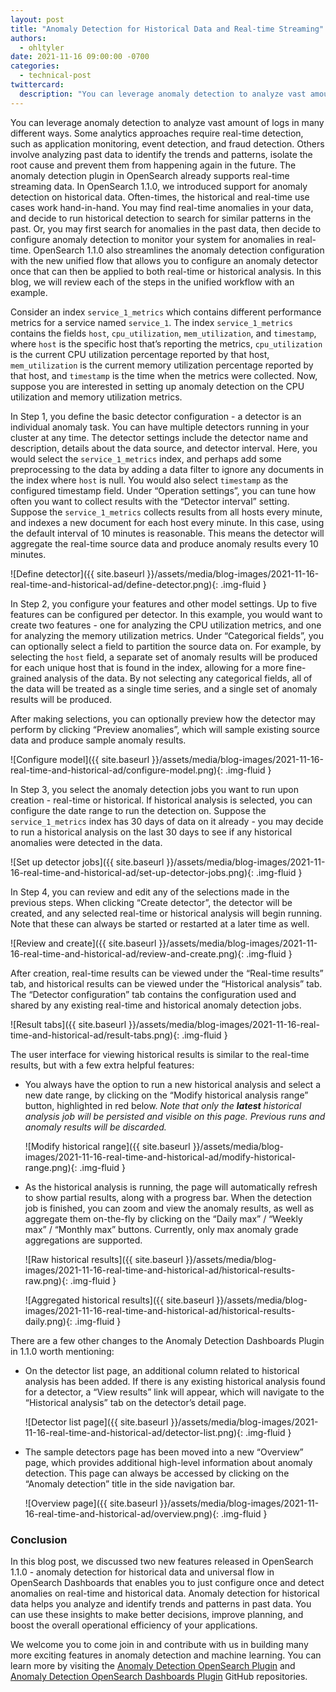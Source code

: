 ```yaml
---
layout: post
title: "Anomaly Detection for Historical Data and Real-time Streaming"
authors:
  - ohltyler
date: 2021-11-16 09:00:00 -0700
categories:
  - technical-post
twittercard:
  description: "You can leverage anomaly detection to analyze vast amount of logs in many different ways. Some analytics approaches require real-time detection, such as application monitoring, event detection, and fraud detection. "
---
```


You can leverage anomaly detection to analyze vast amount of logs in many different ways. Some analytics approaches require real-time detection, such as application monitoring, event detection, and fraud detection. Others involve analyzing past data to identify the trends and patterns, isolate the root cause and prevent them from happening again in the future. The anomaly detection plugin in OpenSearch already supports real-time streaming data. In OpenSearch 1.1.0, we introduced support for anomaly detection on historical data. Often-times, the historical and real-time use cases work hand-in-hand. You may find real-time anomalies in your data, and decide to run historical detection to search for similar patterns in the past. Or, you may first search for anomalies in the past data, then decide to configure anomaly detection to monitor your system for anomalies in real-time. OpenSearch 1.1.0 also streamlines the anomaly detection configuration with the new unified flow that allows you to configure an anomaly detector once that can then be applied to both real-time or historical analysis. In this blog, we will review each of the steps in the unified workflow with an example.

Consider an index `service_1_metrics` which contains different performance metrics for a service named `service_1`. The index `service_1_metrics` contains the fields `host`, `cpu_utilization`, `mem_utilization`, and `timestamp`, where `host` is the specific host that’s reporting the metrics, `cpu_utilization` is the current CPU utilization percentage reported by that host, `mem_utilization` is the current memory utilization percentage reported by that host, and `timestamp` is the time when the metrics were collected. Now, suppose you are interested in setting up anomaly detection on the CPU utilization and memory utilization metrics.

In Step 1, you define the basic detector configuration - a detector is an individual anomaly task. You can have multiple detectors running in your cluster at any time. The detector settings include the detector name and description, details about the data source, and detector interval. Here, you would select the `service_1_metrics` index, and perhaps add some preprocessing to the data by adding a data filter to ignore any documents in the index where `host` is null. You would also select `timestamp` as the configured timestamp field. Under “Operation settings”, you can tune how often you want to collect results with the “Detector interval” setting. Suppose the `service_1_metrics` collects results from all hosts every minute, and indexes a new document for each host every minute. In this case, using the default interval of 10 minutes is reasonable. This means the detector will aggregate the real-time source data and produce anomaly results every 10 minutes.

![Define detector]({{ site.baseurl }}/assets/media/blog-images/2021-11-16-real-time-and-historical-ad/define-detector.png){: .img-fluid }

In Step 2, you configure your features and other model settings. Up to five features can be configured per detector. In this example, you would want to create two features - one for analyzing the CPU utilization metrics, and one for analyzing the memory utilization metrics. Under “Categorical fields”, you can optionally select a field to partition the source data on. For example, by selecting the `host` field, a separate set of anomaly results will be produced for each unique host that is found in the index, allowing for a more fine-grained analysis of the data. By not selecting any categorical fields, all of the data will be treated as a single time series, and a single set of anomaly results will be produced.

After making selections, you can optionally preview how the detector may perform by clicking “Preview anomalies”, which will sample existing source data and produce sample anomaly results.

![Configure model]({{ site.baseurl }}/assets/media/blog-images/2021-11-16-real-time-and-historical-ad/configure-model.png){: .img-fluid }

In Step 3, you select the anomaly detection jobs you want to run upon creation - real-time or historical. If historical analysis is selected, you can configure the date range to run the detection on. Suppose the `service_1_metrics` index has 30 days of data on it already - you may decide to run a historical analysis on the last 30 days to see if any historical anomalies were detected in the data.

![Set up detector jobs]({{ site.baseurl }}/assets/media/blog-images/2021-11-16-real-time-and-historical-ad/set-up-detector-jobs.png){: .img-fluid }

In Step 4, you can review and edit any of the selections made in the previous steps. When clicking “Create detector”, the detector will be created, and any selected real-time or historical analysis will begin running. Note that these can always be started or restarted at a later time as well.

![Review and create]({{ site.baseurl }}/assets/media/blog-images/2021-11-16-real-time-and-historical-ad/review-and-create.png){: .img-fluid }

After creation, real-time results can be viewed under the “Real-time results” tab, and historical results can be viewed under the “Historical analysis” tab. The “Detector configuration” tab contains the configuration used and shared by any existing real-time and historical anomaly detection jobs.

![Result tabs]({{ site.baseurl }}/assets/media/blog-images/2021-11-16-real-time-and-historical-ad/result-tabs.png){: .img-fluid }

The user interface for viewing historical results is similar to the real-time results, but with a few extra helpful features:

- You always have the option to run a new historical analysis and select a new date range, by clicking on the “Modify historical analysis range” button, highlighted in red below. _Note that only the **latest** historical analysis job will be persisted and visible on this page. Previous runs and anomaly results will be discarded._

  ![Modify historical range]({{ site.baseurl }}/assets/media/blog-images/2021-11-16-real-time-and-historical-ad/modify-historical-range.png){: .img-fluid }

- As the historical analysis is running, the page will automatically refresh to show partial results, along with a progress bar. When the detection job is finished, you can zoom and view the anomaly results, as well as aggregate them on-the-fly by clicking on the “Daily max” / “Weekly max” / “Monthly max” buttons. Currently, only max anomaly grade aggregations are supported.

  ![Raw historical results]({{ site.baseurl }}/assets/media/blog-images/2021-11-16-real-time-and-historical-ad/historical-results-raw.png){: .img-fluid }

  ![Aggregated historical results]({{ site.baseurl }}/assets/media/blog-images/2021-11-16-real-time-and-historical-ad/historical-results-daily.png){: .img-fluid }

There are a few other changes to the Anomaly Detection Dashboards Plugin in 1.1.0 worth mentioning:

- On the detector list page, an additional column related to historical analysis has been added. If there is any existing historical analysis found for a detector, a “View results” link will appear, which will navigate to the “Historical analysis” tab on the detector’s detail page.

  ![Detector list page]({{ site.baseurl }}/assets/media/blog-images/2021-11-16-real-time-and-historical-ad/detector-list.png){: .img-fluid }

- The sample detectors page has been moved into a new “Overview” page, which provides additional high-level information about anomaly detection. This page can always be accessed by clicking on the “Anomaly detection” title in the side navigation bar.

  ![Overview page]({{ site.baseurl }}/assets/media/blog-images/2021-11-16-real-time-and-historical-ad/overview.png){: .img-fluid }

### Conclusion

In this blog post, we discussed two new features released in OpenSearch 1.1.0 - anomaly detection for historical data and universal flow in OpenSearch Dashboards that enables you to just configure once and detect anomalies on real-time and historical data. Anomaly detection for historical data helps you analyze and identify trends and patterns in past data. You can use these insights to make better decisions, improve planning, and boost the overall operational efficiency of your applications.

We welcome you to come join in and contribute with us in building many more exciting features in anomaly detection and machine learning. You can learn more by visiting the [Anomaly Detection OpenSearch Plugin](https://github.com/opensearch-project/anomaly-detection) and [Anomaly Detection OpenSearch Dashboards Plugin](https://github.com/opensearch-project/anomaly-detection-dashboards-plugin) GitHub repositories.
